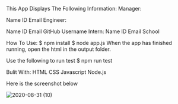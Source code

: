 This App Displays The Following Information:
Manager:

Name
ID
Email
Engineer:

Name
ID
Email
GitHub Username
Intern:
Name
ID
Email
School



How To Use:
$ npm install
$ node app.js
When the app has finished running, open the html in the output folder.

Use the following to run test
$ npm run test


Bulit With:
HTML
CSS
Javascript
Node.js



Here is the screenshot below


![2020-08-31 (10)](https://user-images.githubusercontent.com/65261399/91789245-1ca5cf00-ebc3-11ea-8c41-6e496c887c63.png)
